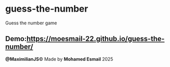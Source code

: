 # guess-the-number
Guess the number game


## **Demo**:https://moesmail-22.github.io/guess-the-number/


**@MaximilianJS**© Made by **Mohamed Esmail** 2025
